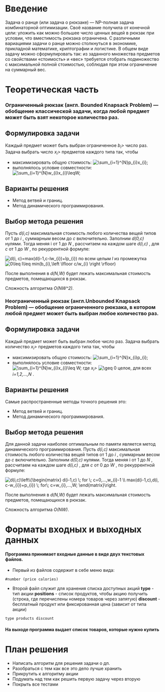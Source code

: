 # Введение

Задача о ранце (или задача о рюкзаке) — NP-полная задача комбинаторной оптимизации. Своё название получила от конечной цели: уложить как можно большее число ценных вещей в рюкзак при условии, что вместимость рюкзака ограничена. С различными вариациями задачи о ранце можно столкнуться в экономике, прикладной математике, криптографии и логистике.
В общем виде задачу можно сформулировать так: из заданного множества предметов со свойствами «стоимость» и «вес» требуется отобрать подмножество с максимальной полной стоимостью, соблюдая при этом ограничение на суммарный вес.

# Теоретическая часть
### Ограниченный рюкзак (англ. Bounded Knapsack Problem) — обобщение классической задачи, когда любой предмет может быть взят некоторое количество раз.
## Формулировка задачи
Каждый предмет может быть выбран ограниченное *b<sub>i</sub>>* число раз. Задача выбрать число *x<sub>i</sub>>* предметов каждого типа так, чтобы
 - максимизировать общую стоимость: <img src="https://latex.codecogs.com/svg.latex?\sum_{i=1}^{N}p_{i}x_{i};" title="\sum_{i=1}^{N}p_{i}x_{i};" />
 - выполнялось условие совместности: <img src="https://latex.codecogs.com/svg.latex?\sum_{i=1}^{N}w_{i}x_{i}\leqW;" title="\sum_{i=1}^{N}w_{i}x_{i}\leqW;" />

## Варианты решения	
- Метод ветвей и границ.
- Метод динамического программирования.

## Выбор метода решения
Пусть *d(i,c)* максимальная стоимость любого количества вещей типов от 1 до *i* , суммарным весом до *c* включительно.
Заполним *d(0,c)* нулями.
Тогда меняя i от 1 до *N* , рассчитаем на каждом шаге *d(i,c)* , для *c* от 1 до *W* , по рекуррентной формуле:

<img src="https://latex.codecogs.com/svg.latex?d(i,&space;c)=max(d(i-1,c-lw_{i})&plus;lp_{i})" title="d(i, c)=max(d(i-1,c-lw_{i})+lp_{i})" />  по всем целым *l* из промежутка <img src="https://latex.codecogs.com/svg.latex?0\leq&space;l\leq&space;min(b_{i},\left&space;\lfloor&space;c/w_{i}&space;\right&space;\rfloor)" title="0\leq l\leq min(b_{i},\left \lfloor c/w_{i} \right \rfloor)" />

После выполнения в *d(N,W)* будет лежать максимальная стоимость предметов, помещающихся в рюкзак.

Сложность алгоритма *O(NW^2)*.


### Неограниченный рюкзак (англ.Unbounded Knapsack Problem) — обобщение ограниченного рюкзака, в котором любой предмет может быть выбран любое количество раз.
## Формулировка задачи
Каждый предмет может быть выбран любое число раз. Задача выбрать количество *x<sub>i</sub>>* предметов каждого типа так, чтобы
- максимизировать общую стоимость: <img src="https://latex.codecogs.com/svg.latex?\sum_{i=1}^{N}x_{i}p_{i};" title="\sum_{i=1}^{N}x_{i}p_{i};" />
- выполнялось условие совместности: <img src="https://latex.codecogs.com/svg.latex?\sum_{i=1}^{N}w_{i}x_{i}\leq&space;W;" title="\sum_{i=1}^{N}w_{i}x_{i}\leq W;" />
где *x<sub>i</sub>>* <img src="https://latex.codecogs.com/svg.latex?\geq&space;0" title="\geq 0" /> целое, для всех *i=1,2,…,N* . 
<!-- Дано *N* предметов, *W* — вместимость рюкзака, *w={*w<sub>1</sub>*,w<sub>2</sub>,…,w<sub>N</sub>}*  — соответствующий ему набор положительных целых весов,*p={p<sub>1</sub>,p<sub>2</sub>,…,p<sub>N</sub>}* — соответствующий ему набор положительных целых стоимостей. Нужно найти набор бинарных величин  *B={b1,b2,…,bN}*, где  *b<sub>i</sub>=1*, если предмет *n<sub>i</sub>* включен в набор, *b<sub>i</sub>=0*, если предмет *n<sub>i</sub>* не  включен, и такой что:
 - *b<sub>1</sub>w<sub>1</sub>+…+b<sub>N</sub>w<sub>N</sub> <= W*
 - *b<sub>1</sub>p<sub>1</sub>+…+b<sub>N</sub>p<sub>N</sub>* максимальна. -->
  

## Варианты решения	
Самые распространенные методы точного решения это:
- Метод ветвей и границ.
- Метод динамического программирования.

## Выбор метода решения 
Для данной задачи наиболее оптимальным по памяти является метод динамического программирования.
Пусть *d(i,c)* максимальная стоимость любого количества вещей типов от 1 до *i* , суммарным весом до *c* включительно.
Заполним *d(0,c)* нулями.
Тогда меняя i от 1 до *N* , рассчитаем на каждом шаге *d(i,c)* , для *c* от 0 до *W* , по рекуррентной формуле:

<img src="https://latex.codecogs.com/svg.latex?d(i,c)\left\{\begin{matrix}&space;d(i-1,c)&space;\;&space;for&space;\;&space;c=0,...,w_{i}-1&space;\\&space;max(d(i-1,c),d(i,&space;c-w_{i})&plus;p_{i})&space;\;&space;for\;&space;c=w_{i},...,W;&space;\end{matrix}\right." title="d(i,c)\left\{\begin{matrix} d(i-1,c) \; for \; c=0,...,w_{i}-1 \\ max(d(i-1,c),d(i, c-w_{i})+p_{i}) \; for\; c=w_{i},...,W; \end{matrix}\right." />

После выполнения в *d(N,W)* будет лежать максимальная стоимость предметов, помещающихся в рюкзак.

Сложность алгоритма *O(NW)*.


# Форматы входных и выходных данных

#### Программа принимает входные данные в виде двух текстовых файлов. 
 - Первый из файлов содержит в себе меню вида:
 ```
 #number (price calories)
 ```
 - Второй файл служит для хранения списка доступных акций 
  **type** - тип акции 
  **positions** - список продуктов, чтобы акцию получить (строка, где перечислены номера товаров через запятую)
  **discount** - бесплатный продукт или фиксированная цена (зависит от типа акции)

 ```
type products discount
 ```


#### На выходе программа выдает список товаров, которые нужно купить

# План решения
- Написать алгоритм для решения задачи о дп.
- Разобраться с тем как все это дело лучше хранить
- Прикрутить к алгоритму акции
- Подумать над тем как решить первую задачу через вторую
- Покрыть все тестами

<!--stackedit_data:
eyJoaXN0b3J5IjpbLTE0ODMyMjQ2ODZdfQ==
-->